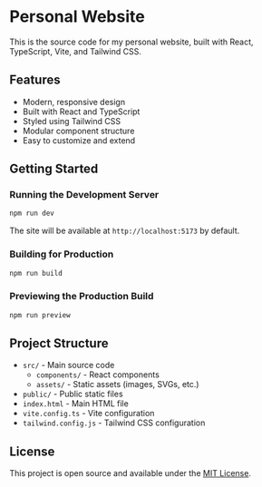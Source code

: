 # Personal Website

This is the source code for my personal website, built with React, TypeScript, Vite, and Tailwind CSS.

## Features

- Modern, responsive design
- Built with React and TypeScript
- Styled using Tailwind CSS
- Modular component structure
- Easy to customize and extend

## Getting Started

### Running the Development Server

```sh
npm run dev
```

The site will be available at `http://localhost:5173` by default.

### Building for Production

```sh
npm run build
```

### Previewing the Production Build

```sh
npm run preview
```

## Project Structure

- `src/` - Main source code
  - `components/` - React components
  - `assets/` - Static assets (images, SVGs, etc.)
- `public/` - Public static files
- `index.html` - Main HTML file
- `vite.config.ts` - Vite configuration
- `tailwind.config.js` - Tailwind CSS configuration

## License

This project is open source and available under the [MIT License](LICENSE).
